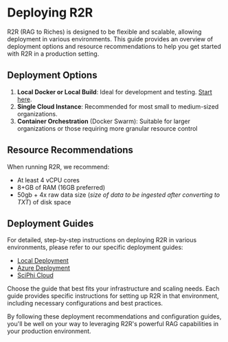 
# Deploying R2R

R2R (RAG to Riches) is designed to be flexible and scalable, allowing deployment in various environments. This guide provides an overview of deployment options and resource recommendations to help you get started with R2R in a production setting.

## Deployment Options

1. **Local Docker or Local Build**: Ideal for development and testing. [Start here](/documentation/installation/overview).
2. **Single Cloud Instance**: Recommended for most small to medium-sized organizations.
3. **Container Orchestration** (Docker Swarm): Suitable for larger organizations or those requiring more granular resource control

## Resource Recommendations

When running R2R, we recommend:
- At least 4 vCPU cores
- 8+GB of RAM (16GB preferred)
- 50gb + 4x raw data size (_size of data to be ingested after converting to TXT_) of disk space

## Deployment Guides

For detailed, step-by-step instructions on deploying R2R in various environments, please refer to our specific deployment guides:

- [Local Deployment](/documentation/installation/overview)
- [Azure Deployment](/documentation/deployment/azure)
- [SciPhi Cloud](/documentation/deployment/sciphi/)

Choose the guide that best fits your infrastructure and scaling needs. Each guide provides specific instructions for setting up R2R in that environment, including necessary configurations and best practices.

By following these deployment recommendations and configuration guides, you'll be well on your way to leveraging R2R's powerful RAG capabilities in your production environment.